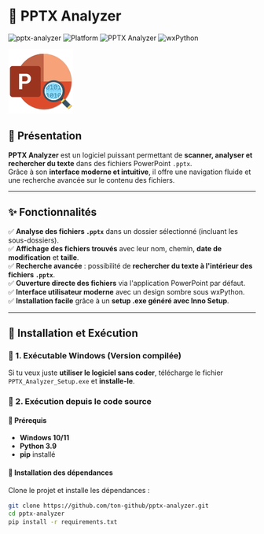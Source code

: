 # 📂 PPTX Analyzer
![pptx-analyzer](https://img.shields.io/badge/version-1.0-blue?style=for-the-badge) 
![Platform](https://img.shields.io/badge/platform-Windows-blue?style=for-the-badge)
![PPTX Analyzer](https://img.shields.io/badge/Python-3.9-blue?style=for-the-badge&logo=python)
![wxPython](https://img.shields.io/badge/wxPython-UI-red?style=for-the-badge)

![pptx](https://raw.githubusercontent.com/Sorabagu/pptx-analyzer/refs/heads/main/img/icon.png)

## 📌 Présentation

**PPTX Analyzer** est un logiciel puissant permettant de **scanner, analyser et rechercher du texte** dans des fichiers PowerPoint `.pptx`.  
Grâce à son **interface moderne et intuitive**, il offre une navigation fluide et une recherche avancée sur le contenu des fichiers.

---

## ✨ **Fonctionnalités**

✅ **Analyse des fichiers `.pptx`** dans un dossier sélectionné (incluant les sous-dossiers).  
✅ **Affichage des fichiers trouvés** avec leur nom, chemin, **date de modification** et **taille**.  
✅ **Recherche avancée** : possibilité de **rechercher du texte à l'intérieur des fichiers `.pptx`**.  
✅ **Ouverture directe des fichiers** via l'application PowerPoint par défaut.  
✅ **Interface utilisateur moderne** avec un design sombre sous wxPython.  
✅ **Installation facile** grâce à un **setup .exe généré avec Inno Setup**.  

---

## 🚀 **Installation et Exécution**

### **🔹 1. Exécutable Windows (Version compilée)**
Si tu veux juste **utiliser le logiciel sans coder**, télécharge le fichier `PPTX_Analyzer_Setup.exe` et **installe-le**.

### **🔹 2. Exécution depuis le code source**
#### **📌 Prérequis**
- **Windows 10/11**
- **Python 3.9**
- **pip** installé

#### **📌 Installation des dépendances**
Clone le projet et installe les dépendances :
```bash
git clone https://github.com/ton-github/pptx-analyzer.git
cd pptx-analyzer
pip install -r requirements.txt
```
